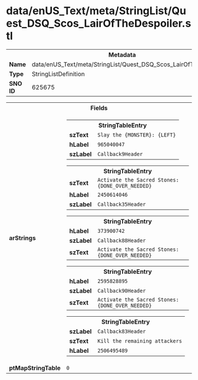 <h1>data/enUS_Text/meta/StringList/Quest_DSQ_Scos_LairOfTheDespoiler.stl</h1><table><tr><th colspan="100%">Metadata</th></tr><tr><td><b>Name</b></td><td>data/enUS_Text/meta/StringList/Quest_DSQ_Scos_LairOfTheDespoiler.stl</td></tr><tr><td><b>Type</b></td><td>StringListDefinition</td></tr><tr><td><b>SNO ID</b></td><td>625675</td></tr></table>

<table><tr><th colspan="100%">Fields</th></tr><tr><td><b>arStrings</b></td><td><table><tr><th colspan="100%">StringTableEntry</th></tr><tr><td><b>szText</b></td><td><code>Slay the {MONSTER}: {LEFT}</code></td></tr><tr><td><b>hLabel</b></td><td><code>965040047</code></td></tr><tr><td><b>szLabel</b></td><td><code>Callback9Header</code></td></tr></table>


<table><tr><th colspan="100%">StringTableEntry</th></tr><tr><td><b>szText</b></td><td><code>Activate the Sacred Stones: {DONE_OVER_NEEDED}</code></td></tr><tr><td><b>hLabel</b></td><td><code>2450614046</code></td></tr><tr><td><b>szLabel</b></td><td><code>Callback35Header</code></td></tr></table>


<table><tr><th colspan="100%">StringTableEntry</th></tr><tr><td><b>hLabel</b></td><td><code>373900742</code></td></tr><tr><td><b>szLabel</b></td><td><code>Callback88Header</code></td></tr><tr><td><b>szText</b></td><td><code>Activate the Sacred Stones: {DONE_OVER_NEEDED}</code></td></tr></table>


<table><tr><th colspan="100%">StringTableEntry</th></tr><tr><td><b>hLabel</b></td><td><code>2595828895</code></td></tr><tr><td><b>szLabel</b></td><td><code>Callback90Header</code></td></tr><tr><td><b>szText</b></td><td><code>Activate the Sacred Stones: {DONE_OVER_NEEDED}</code></td></tr></table>


<table><tr><th colspan="100%">StringTableEntry</th></tr><tr><td><b>szLabel</b></td><td><code>Callback83Header</code></td></tr><tr><td><b>szText</b></td><td><code>Kill the remaining attackers</code></td></tr><tr><td><b>hLabel</b></td><td><code>2506495489</code></td></tr></table>


</td></tr><tr><td><b>ptMapStringTable</b></td><td><code>0</code></td></tr></table>

